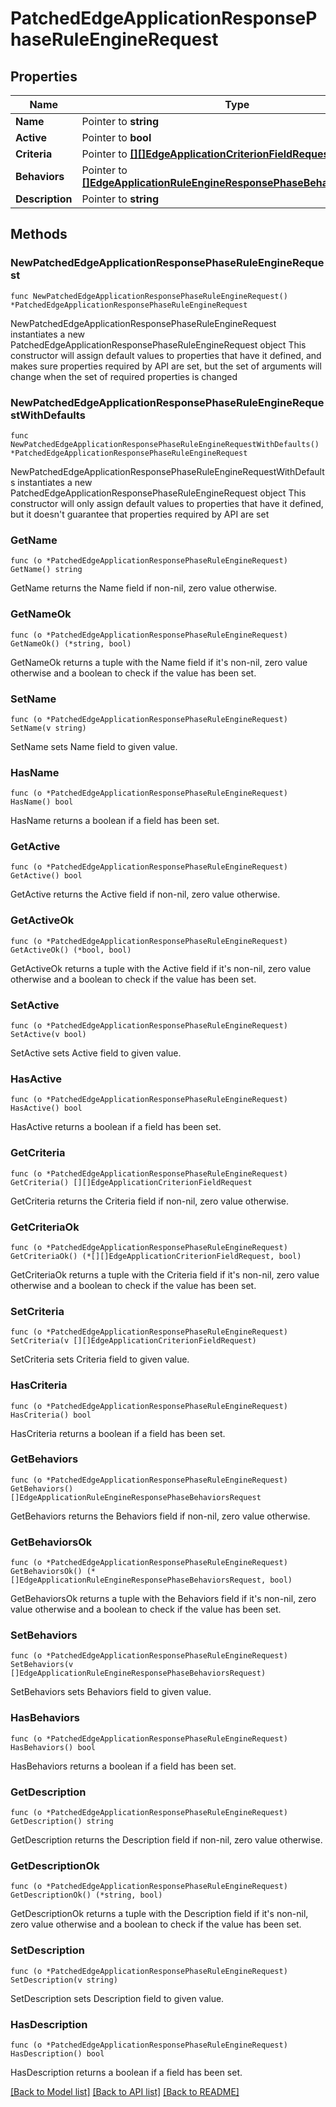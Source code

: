 # PatchedEdgeApplicationResponsePhaseRuleEngineRequest

## Properties

Name | Type | Description | Notes
------------ | ------------- | ------------- | -------------
**Name** | Pointer to **string** |  | [optional] 
**Active** | Pointer to **bool** |  | [optional] 
**Criteria** | Pointer to [**[][]EdgeApplicationCriterionFieldRequest**]([]EdgeApplicationCriterionFieldRequest.md) |  | [optional] 
**Behaviors** | Pointer to [**[]EdgeApplicationRuleEngineResponsePhaseBehaviorsRequest**](EdgeApplicationRuleEngineResponsePhaseBehaviorsRequest.md) |  | [optional] 
**Description** | Pointer to **string** |  | [optional] 

## Methods

### NewPatchedEdgeApplicationResponsePhaseRuleEngineRequest

`func NewPatchedEdgeApplicationResponsePhaseRuleEngineRequest() *PatchedEdgeApplicationResponsePhaseRuleEngineRequest`

NewPatchedEdgeApplicationResponsePhaseRuleEngineRequest instantiates a new PatchedEdgeApplicationResponsePhaseRuleEngineRequest object
This constructor will assign default values to properties that have it defined,
and makes sure properties required by API are set, but the set of arguments
will change when the set of required properties is changed

### NewPatchedEdgeApplicationResponsePhaseRuleEngineRequestWithDefaults

`func NewPatchedEdgeApplicationResponsePhaseRuleEngineRequestWithDefaults() *PatchedEdgeApplicationResponsePhaseRuleEngineRequest`

NewPatchedEdgeApplicationResponsePhaseRuleEngineRequestWithDefaults instantiates a new PatchedEdgeApplicationResponsePhaseRuleEngineRequest object
This constructor will only assign default values to properties that have it defined,
but it doesn't guarantee that properties required by API are set

### GetName

`func (o *PatchedEdgeApplicationResponsePhaseRuleEngineRequest) GetName() string`

GetName returns the Name field if non-nil, zero value otherwise.

### GetNameOk

`func (o *PatchedEdgeApplicationResponsePhaseRuleEngineRequest) GetNameOk() (*string, bool)`

GetNameOk returns a tuple with the Name field if it's non-nil, zero value otherwise
and a boolean to check if the value has been set.

### SetName

`func (o *PatchedEdgeApplicationResponsePhaseRuleEngineRequest) SetName(v string)`

SetName sets Name field to given value.

### HasName

`func (o *PatchedEdgeApplicationResponsePhaseRuleEngineRequest) HasName() bool`

HasName returns a boolean if a field has been set.

### GetActive

`func (o *PatchedEdgeApplicationResponsePhaseRuleEngineRequest) GetActive() bool`

GetActive returns the Active field if non-nil, zero value otherwise.

### GetActiveOk

`func (o *PatchedEdgeApplicationResponsePhaseRuleEngineRequest) GetActiveOk() (*bool, bool)`

GetActiveOk returns a tuple with the Active field if it's non-nil, zero value otherwise
and a boolean to check if the value has been set.

### SetActive

`func (o *PatchedEdgeApplicationResponsePhaseRuleEngineRequest) SetActive(v bool)`

SetActive sets Active field to given value.

### HasActive

`func (o *PatchedEdgeApplicationResponsePhaseRuleEngineRequest) HasActive() bool`

HasActive returns a boolean if a field has been set.

### GetCriteria

`func (o *PatchedEdgeApplicationResponsePhaseRuleEngineRequest) GetCriteria() [][]EdgeApplicationCriterionFieldRequest`

GetCriteria returns the Criteria field if non-nil, zero value otherwise.

### GetCriteriaOk

`func (o *PatchedEdgeApplicationResponsePhaseRuleEngineRequest) GetCriteriaOk() (*[][]EdgeApplicationCriterionFieldRequest, bool)`

GetCriteriaOk returns a tuple with the Criteria field if it's non-nil, zero value otherwise
and a boolean to check if the value has been set.

### SetCriteria

`func (o *PatchedEdgeApplicationResponsePhaseRuleEngineRequest) SetCriteria(v [][]EdgeApplicationCriterionFieldRequest)`

SetCriteria sets Criteria field to given value.

### HasCriteria

`func (o *PatchedEdgeApplicationResponsePhaseRuleEngineRequest) HasCriteria() bool`

HasCriteria returns a boolean if a field has been set.

### GetBehaviors

`func (o *PatchedEdgeApplicationResponsePhaseRuleEngineRequest) GetBehaviors() []EdgeApplicationRuleEngineResponsePhaseBehaviorsRequest`

GetBehaviors returns the Behaviors field if non-nil, zero value otherwise.

### GetBehaviorsOk

`func (o *PatchedEdgeApplicationResponsePhaseRuleEngineRequest) GetBehaviorsOk() (*[]EdgeApplicationRuleEngineResponsePhaseBehaviorsRequest, bool)`

GetBehaviorsOk returns a tuple with the Behaviors field if it's non-nil, zero value otherwise
and a boolean to check if the value has been set.

### SetBehaviors

`func (o *PatchedEdgeApplicationResponsePhaseRuleEngineRequest) SetBehaviors(v []EdgeApplicationRuleEngineResponsePhaseBehaviorsRequest)`

SetBehaviors sets Behaviors field to given value.

### HasBehaviors

`func (o *PatchedEdgeApplicationResponsePhaseRuleEngineRequest) HasBehaviors() bool`

HasBehaviors returns a boolean if a field has been set.

### GetDescription

`func (o *PatchedEdgeApplicationResponsePhaseRuleEngineRequest) GetDescription() string`

GetDescription returns the Description field if non-nil, zero value otherwise.

### GetDescriptionOk

`func (o *PatchedEdgeApplicationResponsePhaseRuleEngineRequest) GetDescriptionOk() (*string, bool)`

GetDescriptionOk returns a tuple with the Description field if it's non-nil, zero value otherwise
and a boolean to check if the value has been set.

### SetDescription

`func (o *PatchedEdgeApplicationResponsePhaseRuleEngineRequest) SetDescription(v string)`

SetDescription sets Description field to given value.

### HasDescription

`func (o *PatchedEdgeApplicationResponsePhaseRuleEngineRequest) HasDescription() bool`

HasDescription returns a boolean if a field has been set.


[[Back to Model list]](../README.md#documentation-for-models) [[Back to API list]](../README.md#documentation-for-api-endpoints) [[Back to README]](../README.md)


